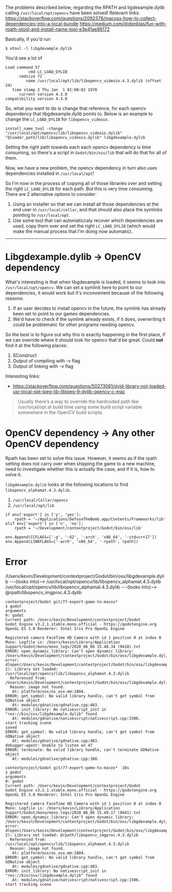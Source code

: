 The problems described below, regarding the RPATH and ligdexample.dylib calling `/usr/local/opt/opencv` have been solved! Relevant links:
https://stackoverflow.com/questions/2092378/macosx-how-to-collect-dependencies-into-a-local-bundle
https://medium.com/@donblas/fun-with-rpath-otool-and-install-name-tool-e3e41ae86172

Basically, if you'd run
```
$ otool -l libgdexample.dylib
```
You'd see a lot of
```
Load command 57
          cmd LC_LOAD_DYLIB
      cmdsize 72
         name /usr/local/opt/lib/libopencv_videoio.4.3.dylib (offset 24)
   time stamp 2 Thu Jan  1 01:00:02 1970
      current version 4.3.0
compatibility version 4.3.0
```
So, what you want to do is change that reference, for each opencv dependency that libgdexample.dylib points to. Below is an example to change the `LC_LOAD_DYLIB` for `libopencv_videoio`.
```
install_name_tool -change "/usr/local/opt/opencv/lib/libopencv_videoio.dylib" "@loader_path/lib/libopencv_videoio.dylib" libgdexample.dylib
```

Setting the right path towards each each opencv dependency is time consuming, so there's a script in `Godot/bin/osx/lib` that will do that for all of them.

Now, we have a new problem, the opencv dependency in turn also uses dependencies installed in `/usr/local/opt`!

So I'm now in the process of copying all of those libraries over and setting the right `LC_LOAD_DYLIB` for each path. But this is very time consuming. There are 2 alternative options to consider:
1. Using an installer so that we can install all those dependencies at the end user in `/usr/local/cellar`, and that should also place the symlinks pointing to `/usr/local/opt`.
2. Use some tool that can automaticcaly recover which dependencies are used, copy them over and set the right `LC_LOAD_DYLIB` (which would make the manual process that I'm doing now automatic).

---

# Libgdexample.dylib -> OpenCV dependency

What's interesting is that when libgdexample is loaded, it seems to look into `/usr/local/opt/opencv`.
We can set a symlink here to point to our dependencies, it would work but it's inconvenient because of the following reasons:
1. If an user decides to install opencv in the future, the symlink has already been set to point to our games dependencies.
2. We'd have to check if the symlink already exists, if it does, overwriting it could be problematic for other programs needing opencv.

So the best is to figure out why this is exactly happening in the first place, if we can override where it should look for opencv that'd be great.
Could **not** find it at the following places:
1. SConstruct
2. Output of compiling with -v flag
3. Output of linking with -v flag

Interesting links:
* https://stackoverflow.com/questions/50273061/dyld-library-not-loaded-usr-local-opt-jpeg-lib-libjpeg-9-dylib-opencv-c-mac

> Usually there's a way to override the hardcoded path like /usr/local/opt at build time using some build script variable somewhere in the OpenCV build scripts.

# OpenCV dependency -> Any other OpenCV dependency

Rpath has been set to solve this issue.
However, it seems as if the rpath setting does not carry over when shipping the game to a new machine, need to investigate whether this is actually the case, and if it is, how to solve it.

`libgdexample.dylib` looks at the following locations to find `libopencv_alphamat.4.3.dylib`.
1. `/usr/local/Cellar/opencv`
2. `/usr/local/opt/lib`

```
if env['export'] in ['y', 'yes']:
    rpath = '~/Applications/DefuseTheBomb.app/Contents/Frameworks/lib'
elif env['export'] in ['n', 'no']:
    rpath = '~/Development/contextproject/Godot/bin/osx/lib'

env.Append(CCFLAGS=['-g', '-O2', '-arch', 'x86_64', '-std=c++17'])
env.Append(LINKFLAGS=['-arch', 'x86_64', '-rpath', rpath])
```

# Error

/Users/kevin/Development/contextproject/Godot/bin/osx/libgdexample.dylib ---(looks into)--> /usr/local/opt/opencv/lib/libopencv_alphamat.4.3.dylib
/usr/local/opt/opencv/lib/libopencv_alphamat.4.3.dylib ---(looks into)--> @rpath/libopencv_imgproc.4.3.dylib

```
contextproject/Godot git/77-export-game-to-macos*  
❯ godot
arguments
0: godot
Current path: /Users/kevin/Development/contextproject/Godot
Godot Engine v3.2.1.stable.mono.official - https://godotengine.org
OpenGL ES 3.0 Renderer: Intel Iris Pro OpenGL Engine
 
Registered camera FaceTime HD Camera with id 1 position 0 at index 0
Mono: Logfile is: /Users/kevin/Library/Application Support/Godot/mono/mono_logs/2020_06_06 15.48.34 (9418).txt
ERROR: open_dynamic_library: Can't open dynamic library: /Users/kevin/Development/contextproject/Godot/bin/osx/libgdexample.dylib, error: dlopen(/Users/kevin/Development/contextproject/Godot/bin/osx/libgdexample.dylib, 2): Library not loaded: /usr/local/opt/opencv/lib/libopencv_alphamat.4.3.dylib
  Referenced from: /Users/kevin/Development/contextproject/Godot/bin/osx/libgdexample.dylib
  Reason: image not found.
   At: platform/osx/os_osx.mm:1804.
ERROR: get_symbol: No valid library handle, can't get symbol from GDNative object
   At: modules/gdnative/gdnative.cpp:483.
ERROR: init_library: No nativescript_init in "res://bin/osx/libgdexample.dylib" found
   At: modules/gdnative/nativescript/nativescript.cpp:1506.
start tracking scene
saved
ERROR: get_symbol: No valid library handle, can't get symbol from GDNative object
   At: modules/gdnative/gdnative.cpp:483.
debugger-agent: Unable to listen on 47
ERROR: terminate: No valid library handle, can't terminate GDNative object
   At: modules/gdnative/gdnative.cpp:388.
                                                                                                                                                                                                                                      
contextproject/Godot git/77-export-game-to-macos*  10s
❯ godot
arguments
0: godot
Current path: /Users/kevin/Development/contextproject/Godot
Godot Engine v3.2.1.stable.mono.official - https://godotengine.org
OpenGL ES 3.0 Renderer: Intel Iris Pro OpenGL Engine
 
Registered camera FaceTime HD Camera with id 1 position 0 at index 0
Mono: Logfile is: /Users/kevin/Library/Application Support/Godot/mono/mono_logs/2020_06_06 15.49.17 (9441).txt
ERROR: open_dynamic_library: Can't open dynamic library: /Users/kevin/Development/contextproject/Godot/bin/osx/libgdexample.dylib, error: dlopen(/Users/kevin/Development/contextproject/Godot/bin/osx/libgdexample.dylib, 2): Library not loaded: @rpath/libopencv_imgproc.4.3.dylib
  Referenced from: /usr/local/opt/opencv/lib/libopencv_alphamat.4.3.dylib
  Reason: image not found.
   At: platform/osx/os_osx.mm:1804.
ERROR: get_symbol: No valid library handle, can't get symbol from GDNative object
   At: modules/gdnative/gdnative.cpp:483.
ERROR: init_library: No nativescript_init in "res://bin/osx/libgdexample.dylib" found
   At: modules/gdnative/nativescript/nativescript.cpp:1506.
start tracking scene
```